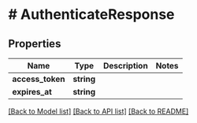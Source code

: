 # # AuthenticateResponse

## Properties

Name | Type | Description | Notes
------------ | ------------- | ------------- | -------------
**access_token** | **string** |  |
**expires_at** | **string** |  |

[[Back to Model list]](../../README.md#models) [[Back to API list]](../../README.md#endpoints) [[Back to README]](../../README.md)
